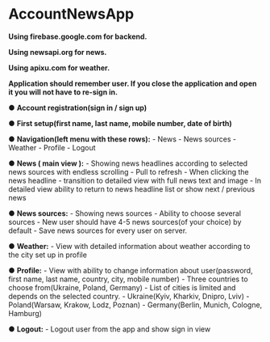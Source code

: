 # AccountNewsApp
 
 
**Using firebase.google.com for backend.**

**Using newsapi.org for news.**

**Using apixu.com for weather.**

**Application should remember user. If you close the application and open it you will not have to re-sign in.**


●	**Account registration(sign in / sign up)**

●	**First setup(first name, last name, mobile number, date of birth)**

●	**Navigation(left menu with these rows):**
	- News
	- News sources
	- Weather
	- Profile
	- Logout

●	**News ( main view ):**
	- Showing news headlines according to selected news sources with endless scrolling
	- Pull to refresh
	- When clicking the news headline - transition to detailed view with full news text and image
	- In detailed view ability to return to news headline list or show next / previous news

●	**News sources:** 
	- Showing news sources
	- Ability to choose several sources
	- New user should have 4-5 news sources(of your choice) by default
	- Save news sources for every user on server.

●	**Weather:**
	- View with detailed information about weather according to the city set up in profile 

●	**Profile:**
	- View with ability to change information about user(password, first name, last name, country, city, mobile number)
	- Three countries to choose from(Ukraine, Poland, Germany)
	- List of cities is limited and depends on the selected country.
	- Ukraine(Kyiv, Kharkiv, Dnipro, Lviv)
	- Poland(Warsaw, Krakow, Lodz, Poznan)
	- Germany(Berlin, Munich, Cologne, Hamburg)

●	**Logout:**
	- Logout user from the app and show sign in view
